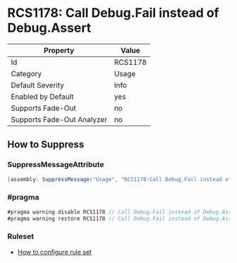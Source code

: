 # RCS1178: Call Debug\.Fail instead of Debug\.Assert

Property | Value
--- | ---
Id|RCS1178
Category|Usage
Default Severity|Info
Enabled by Default|yes
Supports Fade\-Out|no
Supports Fade\-Out Analyzer|no

## How to Suppress

### SuppressMessageAttribute

```csharp
[assembly: SuppressMessage("Usage", "RCS1178:Call Debug.Fail instead of Debug.Assert.", Justification = "<Pending>")]
```

### \#pragma

```csharp
#pragma warning disable RCS1178 // Call Debug.Fail instead of Debug.Assert.
#pragma warning restore RCS1178 // Call Debug.Fail instead of Debug.Assert.
```

### Ruleset

* [How to configure rule set](../HowToConfigureAnalyzers.md)
